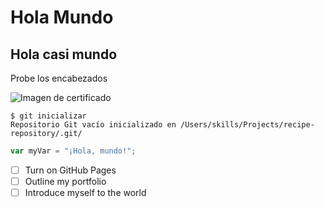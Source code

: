 # Hola Mundo #
## Hola casi mundo ##


Probe los encabezados


![Imagen de certificado](https://github.com/Bal25oo/skills-communicate-using-markdown/assets/132951786/1ac2510c-ff53-4319-9867-2119c35e1bc3)


```
$ git inicializar
Repositorio Git vacío inicializado en /Users/skills/Projects/recipe-repository/.git/
```


``` javascript
var myVar = "¡Hola, mundo!";
```

- [ ] Turn on GitHub Pages
- [ ] Outline my portfolio
- [ ] Introduce myself to the world
